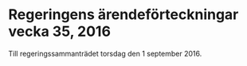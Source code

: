 # Regeringens ärendeförteckningar vecka 35, 2016

Till regeringssammanträdet torsdag den 1 september 2016.
